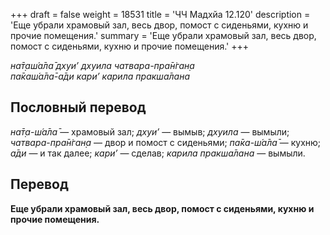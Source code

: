 +++
draft = false
weight = 18531
title = 'ЧЧ Мадхйа 12.120'
description = 'Еще убрали храмовый зал, весь двор, помост с сиденьями, кухню и прочие помещения.'
summary = 'Еще убрали храмовый зал, весь двор, помост с сиденьями, кухню и прочие помещения.'
+++

_на̄т̣аш́а̄ла̄ дхуи’ дхуила чатвара-пра̄н̇ган̣а  
па̄каш́а̄ла̄-а̄ди кари’ карила пракша̄лана_

## Пословный перевод

_на̄т̣а_\-_ш́а̄ла̄_ — храмовый зал; _дхуи’_ — вымыв; _дхуила_ — вымыли; _чатвара_\-_пра̄н̇ган̣а_ — двор и помост с сиденьями; _па̄ка_\-_ш́а̄ла̄_ — кухню; _а̄ди_ — и так далее; _кари’_ — сделав; _карила_ _пракша̄лана_ — вымыли.

## Перевод

**Еще убрали храмовый зал, весь двор, помост с сиденьями, кухню и прочие помещения.**

